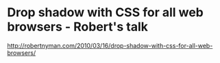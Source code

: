 <!--
id: 1538539353
link: http://kevinisom.info/post/1538539353/drop-shadow-with-css-for-all-web-browsers-roberts
slug: drop-shadow-with-css-for-all-web-browsers-roberts
date: Thu Nov 11 2010 14:34:55 GMT+1300 (NZDT)
raw: {"blog_name":"kevinisom","id":1538539353,"post_url":"http://kevinisom.info/post/1538539353/drop-shadow-with-css-for-all-web-browsers-roberts","slug":"drop-shadow-with-css-for-all-web-browsers-roberts","type":"link","date":"2010-11-11 01:34:55 GMT","timestamp":1289439295,"state":"published","format":"html","reblog_key":"baitFt6C","tags":[],"short_url":"http://tmblr.co/Zw68Yy1Rj3zP","highlighted":[],"feed_item":"http://robertnyman.com/2010/03/16/drop-shadow-with-css-for-all-web-browsers/","from_feed_id":"650234","note_count":0,"title":"Drop shadow with CSS for all web browsers - Robert's talk","url":"http://robertnyman.com/2010/03/16/drop-shadow-with-css-for-all-web-browsers/","description":""}
publish: 2010-11-011
tags: 
title: Drop shadow with CSS for all web browsers - Robert's talk
-->


Drop shadow with CSS for all web browsers - Robert's talk
=========================================================

<http://robertnyman.com/2010/03/16/drop-shadow-with-css-for-all-web-browsers/>

